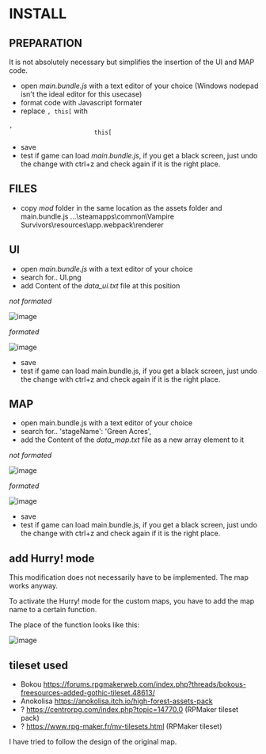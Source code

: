 # INSTALL

## PREPARATION
It is not absolutely necessary but simplifies the insertion of the UI and MAP code.
- open *main.bundle.js* with a text editor of your choice (Windows nodepad isn't the ideal editor for this usecase)
- format code with Javascript formater
- replace 
`, this[` with
```
, 
						this[
```
- save
- test if game can load *main.bundle.js*, 
	if you get a black screen, just undo the change with ctrl+z and check again if it is the right place.

## FILES
- copy *mod* folder in the same location as the assets folder and main.bundle.js
	...\steamapps\common\Vampire Survivors\resources\app\.webpack\renderer

## UI
- open *main.bundle.js* with a text editor of your choice
- search for.. UI.png
- add Content of the *data_ui.txt* file at this position

_not formated_

![image](https://user-images.githubusercontent.com/10463138/156902003-dfa0690a-33e5-4257-bf62-1f817c8ac5ba.png)

_formated_

![image](https://user-images.githubusercontent.com/10463138/156902435-c349bb55-c578-427e-bb11-5672c1db0652.png)

- save
- test if game can load main.bundle.js, 
	if you get a black screen, just undo the change with ctrl+z and check again if it is the right place.
	

## MAP
- open main.bundle.js with a text editor of your choice
- search for.. 'stageName': 'Green Acres',
- add the Content of the *data_map.txt* file as a new array element to it

_not formated_

![image](https://user-images.githubusercontent.com/10463138/156902338-df1b458f-7092-4597-a4a7-eae57c24ba91.png)

_formated_

![image](https://user-images.githubusercontent.com/10463138/156902729-8268e448-f21c-40ad-ac10-fefd14507a12.png)
- save
- test if game can load main.bundle.js, 
	if you get a black screen, just undo the change with ctrl+z and check again if it is the right place.
## add Hurry! mode
This modification does not necessarily have to be implemented. The map works anyway.

To activate the Hurry! mode for the custom maps, you have to add the map name to a certain function.

The place of the function looks like this:

![image](https://user-images.githubusercontent.com/10463138/162307872-802f9d7f-f8a0-433e-803c-5089d6df82e9.png)
## tileset used
- Bokou https://forums.rpgmakerweb.com/index.php?threads/bokous-freesources-added-gothic-tileset.48613/
- Anokolisa https://anokolisa.itch.io/high-forest-assets-pack
- ? https://centrorpg.com/index.php?topic=14770.0 (RPMaker tileset pack)
- ? https://www.rpg-maker.fr/mv-tilesets.html (RPMaker tileset)

I have tried to follow the design of the original map.
